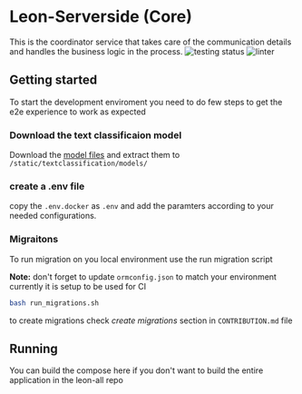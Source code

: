 # Leon-Serverside (Core)
This is the coordinator service that takes care of the communication details and handles the business logic in the process.
![testing status](http://github.com/Leon-OnlineLearning/Leon-Serverside/actions/workflows/testing.yml/badge.svg) ![linter](https://img.shields.io/badge/Linter-prettier-blue)

## Getting started
To start the development enviroment you need to do few steps to get the e2e experience to work as expected 
### Download the text classificaion model
Download the [model files](https://drive.google.com/file/d/133utos3wheEW0VJWBPXGZ7MrvsY-s8iC/view?usp=sharing) and extract them to `/static/textclassification/models/`
<!-- [sub model](https://drive.google.com/file/d/1wla44u3vOHCqdhoOSAJfqfjPMVbZwxce/view?usp=sharing) -->

### create a .env file 
copy the `.env.docker` as `.env` and add the paramters according to your needed configurations.

### Migraitons
To run migration on you local environment use the run migration script

**Note:** don't forget to update `ormconfig.json` to match your environment currently it is setup to be used for CI
```bash
bash run_migrations.sh
```
to create migrations check _create migrations_ section in `CONTRIBUTION.md` file

## Running
You can build the compose here if you don't want to build the entire application in the leon-all repo

